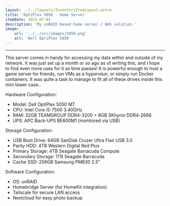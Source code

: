 ```yaml
---
layout: ../../layouts/InventoryItemLayout.astro
title: 'OptiPlex 5050 - Home Server'
itemDate: 2023-07-01
description: 'My unRAID based home server / NAS solution.'
image:
    url: '../../src/images/5050.png' 
    alt: 'Dell OptiPlex 5050'
---
```

____________________________________________________________________________________________
This server comes in handy for accessing my data within and outside of my network. It was just set up a month or so ago as of writing this, and I hope to
find even more uses for it as time passes! It is powerful enough to host a game server for friends, run VMs as a hypervisor, or simply run Docker containers.
It was quite a task to manage to fit all of these drives inside this mini tower case..


Hardware Configuration:
<ul>
<li>Model: Dell OptiPlex 5050 MT
<li>CPU: Intel Core i5-7500 3.40GHz
<li>RAM: 32GB TEAMGROUP DDR4-3200 + 8GB SKhynix DDR4-2666
<li>UPS: APC Back-UPS BE600M1 (monitored via USB)
</ul>

Storage Configuration:
<ul>
<li>USB Boot Drive: 64GB SanDisk Cruzer Ultra Flair USB 3.0
<li>Parity HDD: 4TB Western Digital Red Plus
<li>Primary Storage: 4TB Seagate Barracuda Compute
<li>Secondary Storage: 1TB Seagate Barracuda
<li>Cache SSD: 256GB Samsung PM830 2.5"
</ul>

Software Configuration:
<ul>
<li>OS: unRAID
<li>Homebridge Server (for HomeKit integration)
<li>Tailscale for secure LAN access
<li>Nextcloud for easy photo backup
</ul>
